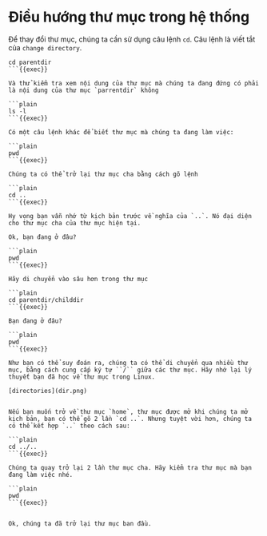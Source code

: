 # Điều hướng thư mục trong hệ thống

Để thay đổi thư mục, chúng ta cần sử dụng câu lệnh `cd`. Câu lệnh là viết tắt của `change directory`.

```plain
cd parentdir
```{{exec}}

Và thử kiểm tra xem nội dung của thư mục mà chúng ta đang đứng có phải là nội dung của thư mục `parrentdir` không 

```plain
ls -l
```{{exec}}

Có một câu lệnh khác để biết thư mục mà chúng ta đang làm việc:

```plain
pwd
```{{exec}}

Chúng ta có thể trở lại thư mục cha bằng cách gõ lệnh

```plain
cd ..
```{{exec}}

Hy vọng bạn vẫn nhớ từ kịch bản trước về nghĩa của `..`. Nó đại diện cho thư mục cha của thư mục hiện tại.

Ok, bạn đang ở đâu?

```plain
pwd
```{{exec}}

Hãy di chuyển vào sâu hơn trong thư mục

```plain
cd parentdir/childdir
```{{exec}}

Bạn đang ở đâu?

```plain
pwd
```{{exec}}

Như bạn có thể suy đoán ra, chúng ta có thể di chuyển qua nhiều thư mục, bằng cách cung cấp ký tự ``/`` giữa các thư mục. Hãy nhớ lại lý thuyết bạn đã học về thư mục trong Linux.

[directories](dir.png)


Nếu bạn muốn trở về thư mục `home`, thư mục được mở khi chúng ta mở kịch bản, bạn có thể gõ 2 lần `cd ..`. Nhưng tuyệt vời hơn, chúng ta có thể kết hợp `..` theo cách sau:

```plain
cd ../..
```{{exec}}

Chúng ta quay trở lại 2 lần thư mục cha. Hãy kiểm tra thư mục mà bạn đang làm việc nhé.

```plain
pwd
```{{exec}}


Ok, chúng ta đã trở lại thư mục ban đầu.
